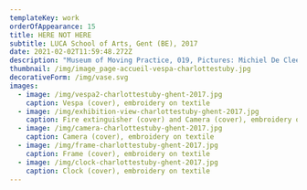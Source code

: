 ```yaml
---
templateKey: work
orderOfAppearance: 15
title: HERE NOT HERE
subtitle: LUCA School of Arts, Gent (BE), 2017
date: 2021-02-02T11:59:48.272Z
description: "Museum of Moving Practice, 019, Pictures: Michiel De Cleene, Tom De Visscher "
thumbnail: /img/image_page-accueil-vespa-charlottestuby.jpg
decorativeForm: /img/vase.svg
images:
  - image: /img/vespa2-charlottestuby-ghent-2017.jpg
    caption: Vespa (cover), embroidery on textile
  - image: /img/exhibition-view-charlottestuby-ghent-2017.jpg
    caption: Fire extinguisher (cover) and Camera (cover), embroidery on textile
  - image: /img/camera-charlottestuby-ghent-2017.jpg
    caption: Camera (cover), embroidery on textile
  - image: /img/frame-charlottestuby-ghent-2017.jpg
    caption: Frame (cover), embroidery on textile
  - image: /img/clock-charlottestuby-ghent-2017.jpg
    caption: Clock (cover), embroidery on textile
---
```

